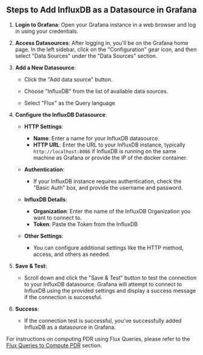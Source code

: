 
## Steps to Add InfluxDB as a Datasource in Grafana

1. **Login to Grafana**: Open your Grafana instance in a web browser and log in using your credentials.

2. **Access Datasources**: After logging in, you'll be on the Grafana home page. In the left sidebar, click on the "Configuration" gear icon, and then select "Data Sources" under the "Data Sources" section.

3. **Add a New Datasource**:

   - Click the "Add data source" button.

   - Choose "InfluxDB" from the list of available data sources.
  
   - Select "Flux" as the Query language 

4. **Configure the InfluxDB Datasource**:

   - **HTTP Settings**:
     - **Name**: Enter a name for your InfluxDB datasource.
     - **HTTP URL**: Enter the URL to your InfluxDB instance, typically `http://localhost:8086` if InfluxDB is running on the same machine as Grafana or provide the IP of the docker container.

   - **Authentication**:
     - If your InfluxDB instance requires authentication, check the "Basic Auth" box, and provide the username and password.

   - **InfluxDB Details**:
     - **Organization**: Enter the name of the InfluxDB Organization you want to connect to.
     - **Token**: Paste the Token from the InfluxDB
   
   - **Other Settings**:
     - You can configure additional settings like the HTTP method, access, and others as needed.

5. **Save & Test**:
   - Scroll down and click the "Save & Test" button to test the connection to your InfluxDB datasource. Grafana will attempt to connect to InfluxDB using the provided settings and display a success message if the connection is successful.

6. **Success**:
   - If the connection test is successful, you've successfully added InfluxDB as a datasource in Grafana.
      

For instructions on computing PDR using Flux Queries, please refer to the [Flux Queries to Compute PDR](PDR-Flux-Queries.md) section.
